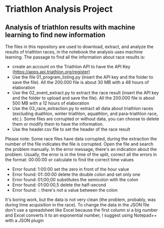 # Triathlon Analysis Project
## Analysis of triathlon results with machine learning to find new information

The files in this repository are used to download, extract, and analyze the results of triathlon races, in the notebook the analysis uses machine learning. 
The passage to find all the information about race results is:
* create an account on the Triathlon API to have the API Key (https://apps.api.triathlon.org/register)
* Use the file 01_program_listing.py (insert the API key and the folder to save the file). All the 200.000 file is about 30 MB with a 48 hours of elaboration
* Use the 02_event_extract.py to extract the race result (insert the API key and the folder to upload and save the file). All the 200.000 file is about 500 MB with a 12 hours of elaboration
* Use the 03_race_extraction.py to extract all data about triathlon races (excluding duathlon, winter triathlon, aquathlon, and para-triathlon race, etc.). Some files are corrupted or without data, you can choose to delete them or modify them to have the information.
* Use the header.csv file to set the header of the race result

Please note:
Some race files have data corrupted, during the extraction the number of the file indicates the file is corrupted. Open the file and search the problem manually. In the error message, there's an indication about the problem.
Usually, the error is in the time of the split, correct all the errors in the format: 00:00:00 or calculate to find the correct time values

* Error found: 1:00:00 set the zero in front of the hour value 
* Error found: 01::00:00 delete the double colon and set only one 
* Error found: 01;00;00 substitutes the semicolon with the colon 
* Error found: 01:00:00,5 delete the half-second 
* Error found: :: there's not a value between the colon 

It's boring work, but the data is not very clean (the problem, probably, was during time acquisition in the race).
To change the data in the JSON file don't use a spreadsheet like Excel because the first column si a big number and Excel converts it to an exponential number, I suggest using Notepad++ with a JSON plugin
